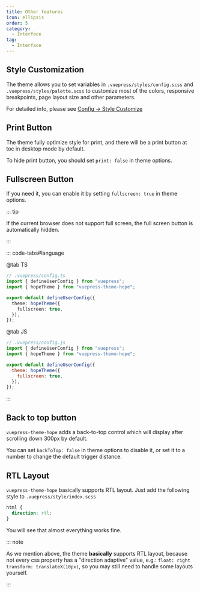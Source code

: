 ```yaml
---
title: Other features
icon: ellipsis
order: 5
category:
  - Interface
tag:
  - Interface
---
```


## Style Customization

The theme allows you to set variables in `.vuepress/styles/config.scss` and `.vuepress/styles/palette.scss` to customize most of the colors, responsive breakpoints, page layout size and other parameters.

For detailed info, please see [Config → Style Customize](../../config/style.md)

## Print Button

The theme fully optimize style for print, and there will be a print button at toc in desktop mode by default.

To hide print button, you should set `print: false` in theme options.

## Fullscreen Button

<ToggleFullScreenButton />

If you need it, you can enable it by setting `fullscreen: true` in theme options.

::: tip

If the current browser does not support full screen, the full screen button is automatically hidden.

:::

::: code-tabs#language

@tab TS

```ts {7}
// .vuepress/config.ts
import { defineUserConfig } from "vuepress";
import { hopeTheme } from "vuepress-theme-hope";

export default defineUserConfig({
  theme: hopeTheme({
    fullscreen: true,
  }),
});
```

@tab JS

```js {7}
// .vuepress/config.js
import { defineUserConfig } from "vuepress";
import { hopeTheme } from "vuepress-theme-hope";

export default defineUserConfig({
  theme: hopeTheme({
    fullscreen: true,
  }),
});
```

:::

## Back to top button

`vuepress-theme-hope` adds a back-to-top control which will display after scrolling down 300px by default.

You can set `backToTop: false` in theme options to disable it, or set it to a number to change the default trigger distance.

## RTL Layout

`vuepress-theme-hope` basically supports RTL layout. Just add the following style to `.vuepress/style/index.scss`

```scss
html {
  direction: rtl;
}
```

You will see that almost everything works fine.

::: note

As we mention above, the theme **basically** supports RTL layout, because not every css property has a "direction adaptive" value, e.g.: `float: right` `transform: translateX(10px)`, so you may still need to handle some layouts yourself.

:::

<script setup lang="ts">
import ToggleFullScreenButton from "@theme-hope/modules/outlook/components/ToggleFullScreenButton";
</script>
